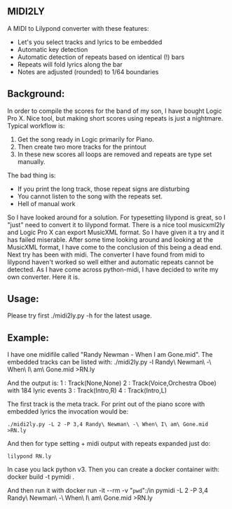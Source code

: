 MIDI2LY
-------

A MIDI to Lilypond converter with these features:
* Let's you select tracks and lyrics to be embedded
* Automatic key detection
* Automatic detection of repeats based on identical (!) bars
* Repeats will fold lyrics along the bar
* Notes are adjusted (rounded) to 1/64 boundaries

Background:
-----------
In order to compile the scores for the band of my son, I have bought Logic Pro X. Nice tool, but making short scores using repeats is just a nightmare. Typical workflow is:
1. Get the song ready in Logic primarily for Piano.
2. Then create two more tracks for the printout
3. In these new scores all loops are removed and repeats are type set manually.

The bad thing is:
* If you print the long track, those repeat signs are disturbing
* You cannot listen to the song with the repeats set.
* Hell of manual work

So I have looked around for a solution. For typesetting lilypond is great, so I "just" need to convert it to lilypond format. There is a nice tool musicxml2ly and Logic Pro X can export MusicXML format. So I have given it a try and it has failed miserable. After some time looking around and looking at the MusicXML format, I have come to the conclusion of this being a dead end. Next try has been with midi. The converter I have found from midi to lilypond haven't worked so well either and
automatic repeats cannot be detected. As I have come across python-midi, I have decided to write my own converter. Here it is.

Usage:
------
Please try first ./midi2ly.py -h for the latest usage. 

Example:
--------

I have one midifile called "Randy Newman - When I am Gone.mid".
The embedded tracks can be listed with:
    ./midi2ly.py -l Randy\ Newman\ -\ When\ I\ am\ Gone.mid >RN.ly

And the output is:
1 : Track(None,None)
2 : Track(Voice,Orchestra Oboe) with 184 lyric events
3 : Track(Intro,R)
4 : Track(Intro,L)

The first track is the meta track. For print out of the piano score with embedded lyrics the invocation would be:

    ./midi2ly.py -L 2 -P 3,4 Randy\ Newman\ -\ When\ I\ am\ Gone.mid >RN.ly

And then for type setting + midi output with repeats expanded just do:

    lilypond RN.ly

In case you lack python v3. Then you can create a docker container with:
    docker build -t pymidi .

And then run it with
    docker run -it --rm -v "`pwd`":/in pymidi -L 2 -P 3,4 Randy\ Newman\ -\ When\ I\ am\ Gone.mid >RN.ly

